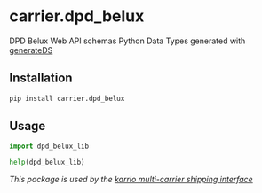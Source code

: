 # carrier.dpd_belux

DPD Belux Web API schemas Python Data Types generated with [generateDS](http://www.davekuhlman.org/generateDS.html)

## Installation

```bash
pip install carrier.dpd_belux
```

## Usage

```python
import dpd_belux_lib

help(dpd_belux_lib)
```

*This package is used by the [karrio multi-carrier shipping interface](https://github.com/karrioapi/karrio)*
